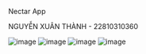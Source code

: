 Nectar App

NGUYỄN XUÂN THÀNH - 22810310360


![image](https://github.com/user-attachments/assets/1d23bf76-32d1-4c4d-860e-b72ecc35762d)
![image](https://github.com/user-attachments/assets/b3df6a5f-453e-4bf3-b084-f04827695af4)
![image](https://github.com/user-attachments/assets/ae9a50ea-231f-4300-a971-32bfcb4abe7f)
![image](https://github.com/user-attachments/assets/2fd2b438-3eed-414d-a6ba-eee8b689ce97)
